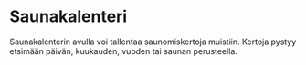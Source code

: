 # Saunakalenteri
Saunakalenterin avulla voi tallentaa saunomiskertoja muistiin. Kertoja pystyy etsimään päivän, kuukauden, vuoden tai saunan perusteella.
